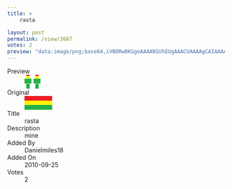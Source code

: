 ```yaml
---
title: >
    rasta

layout: post
permalink: /view/3687
votes: 2
preview: "data:image/png;base64,iVBORw0KGgoAAAANSUhEUgAAACUAAAAgCAIAAAAaMSbnAAAABnRSTlMA/wD/AP5AXyvrAAAA0klEQVRIie2VQQoCMQxFEy24czErFVzqGXSu4Rk81dzHQ7h1K4JuxcaV2IQGEwbLMPSvpp28PlpKikQRPrmtt5BLczln50UseEh/xOvUsq4WC858s8O9j8+CY3qeABOlLCrzIr9xtj94KPVzm86Acx/a1tViwLUT+FdK+5Bo50ROfNi64IDd0gXQkQ29eNgsni5AxIuHF/XRgRcf+/2svuobsk+8t/vkUaHkW/RMLVov/eLs/cNulS0XPVOL1ktTnPkK9FLmK9BLx34/q6/6hux7A0vTM74u8+8rAAAAAElFTkSuQmCC"
---
```

<dl class="side-by-side">
<dt>Preview</dt>
<dd>
    <img class="preview" src="data:image/png;base64,iVBORw0KGgoAAAANSUhEUgAAACUAAAAgCAIAAAAaMSbnAAAABnRSTlMA/wD/AP5AXyvrAAAA0klEQVRIie2VQQoCMQxFEy24czErFVzqGXSu4Rk81dzHQ7h1K4JuxcaV2IQGEwbLMPSvpp28PlpKikQRPrmtt5BLczln50UseEh/xOvUsq4WC858s8O9j8+CY3qeABOlLCrzIr9xtj94KPVzm86Acx/a1tViwLUT+FdK+5Bo50ROfNi64IDd0gXQkQ29eNgsni5AxIuHF/XRgRcf+/2svuobsk+8t/vkUaHkW/RMLVov/eLs/cNulS0XPVOL1ktTnPkK9FLmK9BLx34/q6/6hux7A0vTM74u8+8rAAAAAElFTkSuQmCC">
</dd>
<dt>Original</dt>
<dd>
    <img class="preview" src="data:image/png;base64,iVBORw0KGgoAAAANSUhEUgAAAEAAAAAgCAIAAAAt/+nTAAAAAXNSR0IArs4c6QAAAARnQU1BAACxjwv8YQUAAAAJcEhZcwAADsMAAA7DAcdvqGQAAACvSURBVFhH7Va7DcJQELOhyQgUVAiUTahggmyWLWAtREEaCpCOTyaIXFwu8qvf2T77dO/xvt2j8llVFv/T7gayE3QCTkB0wCMkGiiX89a0MkgmAIduk8kvczNCxkgFYDxS+WVyxiBjpAJ4jaba799otv1LSGABazSOwAt4Am9gDXAGczFBAtGf/6K/+7SY9LFLHq6nCf3O7yp3l9oN+CXOHion4AREBzxCooFyefkEPpDCFBREzxIEAAAAAElFTkSuQmCC">
</dd>
<dt>Title</dt>
<dd>rasta</dd>
<dt>Description</dt>
<dd>mine</dd>
<dt>Added By</dt>
<dd>Danielmiles18</dd>
<dt>Added On</dt>
<dd>2010-09-25</dd>
<dt>Votes</dt>
<dd>2</dd>
</dl>
